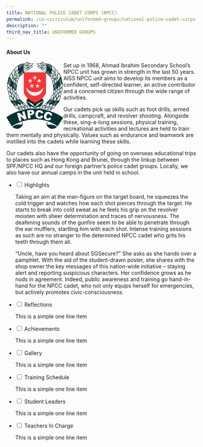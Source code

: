 ```yaml
---
title: NATIONAL POLICE CADET CORPS (NPCC)
permalink: /co-curriculum/uniformed-groups/national-police-cadet-corps-npcc
description: ""
third_nav_title: UNIFORMED GROUPS
---
```

<h4><strong>About Us</strong></h4>
<img style="width: 30%;" src="/images/logo.png" align = "left"/>
<p>Set up in 1968, Ahmad Ibrahim Secondary School&rsquo;s NPCC unit has grown in strength in the last 50 years. AISS NPCC unit aims to develop its members as a confident, self-directed learner, an active contributor and a concerned citizen through the wide range of activities.</p>
<p>Our cadets pick up skills such as foot drills, armed drills, campcraft, and revolver shooting. Alongside these, sing-a-long sessions, physical training, recreational activities and lectures are held to train them mentally and physically. Values such as endurance and teamwork are instilled into the cadets while learning these skills.&nbsp;</p>
<p>Our cadets also have the opportunity of going on overseas educational trips to places such as Hong Kong and Brunei, through the linkup between SPF/NPCC HQ and our foreign partner&rsquo;s police cadet groups. Locally, we also have our annual camps in the unit held in school.</p>
<ul class="jekyllcodex_accordion">
<li><input id="accordion1" type="checkbox" /> <label for="accordion1">Highlights</label>
<div>
<p>Taking an aim at the man-figure on the target board, he squeezes the cold trigger and watches how each shot pierces through the target. He starts to break into cold sweat as he feels his grip on the revolver moisten with sheer determination and traces of nervousness. The deafening sounds of the gunfire seem to be able to penetrate through the ear mufflers, startling him with each shot. Intense training sessions as such are no stranger to the determined NPCC cadet who grits his teeth through them all.&nbsp;</p>
<p>&ldquo;Uncle, have you heard about SGSecure?&rdquo; She asks as she hands over a pamphlet. With the aid of the student-drawn poster, she shares with the shop owner the key messages of this nation-wide initiative &ndash; staying alert and reporting suspicious characters. Her confidence grows as he nods in agreement. Indeed, public awareness and training go hand-in-hand for the NPCC cadet, who not only equips herself for emergencies, but actively promotes civic-consciousness.</p>
</div>
</li>
<li><input id="accordion2" type="checkbox" /> <label for="accordion2">Reflections</label>
<div>
<p>This is a simple one line item</p>
</div>
</li>
<li><input id="accordion3" type="checkbox" /> <label for="accordion3">Achievements</label>
<div>
<p>This is a simple one line item</p>
</div>
</li>
<li><input id="accordion5" type="checkbox" /> <label for="accordion5">Gallery</label>
<div>
<p>This is a simple one line item</p>
</div>
</li>
<li><input id="accordion6" type="checkbox" /> <label for="accordion6">Training Schedule</label>
<div>
<p>This is a simple one line item</p>
</div>
</li>
<li><input id="accordion7" type="checkbox" /> <label for="accordion7">Student Leaders</label>
<div>
<p>This is a simple one line item</p>
</div>
</li>
<li><input id="accordion8" type="checkbox" /> <label for="accordion8">Teachers In Charge</label>
<div>
<p>This is a simple one line item</p>
</div>
</li>
</ul>